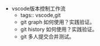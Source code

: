 - vscode版本控制工作流
	- tags:: vscode,git
	- git graph 如何使用？实践验证。
	- git history 如何使用？实践验证。
	- git 多人提交合并测试。